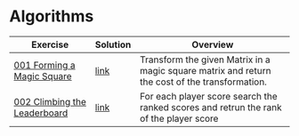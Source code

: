 # Algorithms

| Exercise                                                                                               | Solution                                                                                                               | Overview                                                                                       |
| ------------------------------------------------------------------------------------------------------ | ---------------------------------------------------------------------------------------------------------------------- | ---------------------------------------------------------------------------------------------- |
| [001 Forming a Magic Square](https://www.hackerrank.com/challenges/magic-square-forming/problem)       | [link](https://github.com/Lucca-Falbo/HackerRank/blob/main/Problem%20Solving/Algorithms/001_FormingAMagicSquare.js)    | Transform the given Matrix in a magic square matrix and return the cost of the transformation. |
| [002 Climbing the Leaderboard](https://www.hackerrank.com/challenges/climbing-the-leaderboard/problem) | [link](https://github.com/Lucca-Falbo/HackerRank/blob/main/Problem%20Solving/Algorithms/002_ClimbingTheLeaderboard.js) | For each player score search the ranked scores and retrun the rank of the player score         |
